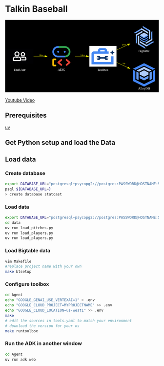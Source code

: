 # Talkin Baseball

![map](./docs/diagram.png)

[Youtube Video](https://www.youtube.com/watch?v=CX0sb4FPm70)

## Prerequisites
[uv](https://docs.astral.sh/uv/getting-started/installation/)


## Get Python setup and load the Data


## Load data

### Create database

```bash
export DATABASE_URL="postgresql+psycopg2://postgres:PASSWORD@HOSTNAME:5432/postgres"
psql ${DATABASE_URL=} 
> create database statcast
```

### Load data

```bash
export DATABASE_URL="postgresql+psycopg2://postgres:PASSWORD@HOSTNAME:5432/statcast"
cd data
uv run load_pitches.py
uv run load_players.py
uv run load_players.py
```

### Load Bigtable data
```bash
vim Makefile
#replace project name with your own
make btsetup

```


### Configure toolbox

```bash
cd Agent
echo "GOOGLE_GENAI_USE_VERTEXAI=1" > .env
echo "GOOGLE_CLOUD_PROJECT=MYPROJECTNAME" >> .env
echo "GOOGLE_CLOUD_LOCATION=us-west1" >> .env
make
# edit the sources in tools.yaml to match your environment
# download the version for your os
make runtoolbox
```

### Run the ADK in another window

```bash
cd Agent
uv run adk web
```
